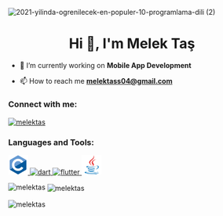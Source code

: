 ![2021-yilinda-ogrenilecek-en-populer-10-programlama-dili (2)](https://github.com/MelekTas/MelekTas/assets/135803522/4705d52d-4e39-4b00-b2d5-1ed963cbc13e)
<h1 align="center">Hi 👋, I'm Melek Taş</h1>

- 🔭 I’m currently working on **Mobile App Development**

- 📫 How to reach me **melektass04@gmail.com**

<h3 align="left">Connect with me:</h3>
<p align="left">
<a href="https://linkedin.com/in/melektas" target="blank"><img align="center" src="https://raw.githubusercontent.com/rahuldkjain/github-profile-readme-generator/master/src/images/icons/Social/linked-in-alt.svg" alt="melektas" height="30" width="40" /></a>
</p>

<h3 align="left">Languages and Tools:</h3>
<p align="left"> <a href="https://www.cprogramming.com/" target="_blank" rel="noreferrer"> <img src="https://raw.githubusercontent.com/devicons/devicon/master/icons/c/c-original.svg" alt="c" width="40" height="40"/> </a> <a href="https://dart.dev" target="_blank" rel="noreferrer"> <img src="https://www.vectorlogo.zone/logos/dartlang/dartlang-icon.svg" alt="dart" width="40" height="40"/> </a> <a href="https://flutter.dev" target="_blank" rel="noreferrer"> <img src="https://www.vectorlogo.zone/logos/flutterio/flutterio-icon.svg" alt="flutter" width="40" height="40"/> </a> <a href="https://www.java.com" target="_blank" rel="noreferrer"> <img src="https://raw.githubusercontent.com/devicons/devicon/master/icons/java/java-original.svg" alt="java" width="40" height="40"/> </a> </p>

<p><img align="left" src="https://github-readme-stats.vercel.app/api/top-langs?username=melektas&show_icons=true&locale=en&layout=compact" alt="melektas" /></p>

<p>&nbsp;<img align="center" src="https://github-readme-stats.vercel.app/api?username=melektas&show_icons=true&locale=en" alt="melektas" /></p>

<p><img align="center" src="https://github-readme-streak-stats.herokuapp.com/?user=melektas&" alt="melektas" /></p>
